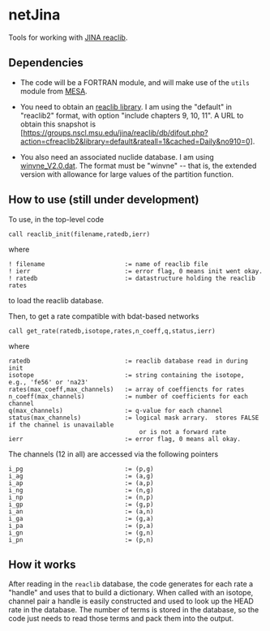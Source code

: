 # netJina
Tools for working with [JINA reaclib](https://groups.nscl.msu.edu/jina/reaclib/db/).

## Dependencies

*   The code will be a FORTRAN module, and will make use of the `utils` module from [MESA](http://mesa.sourceforge.net).

*   You need to obtain an [reaclib library](https://groups.nscl.msu.edu/jina/reaclib/db/library.php?action=viewsnapshots).  I am using the "default" in "reaclib2" format, with option "include chapters 9, 10, 11". A URL to obtain this snapshot is [https://groups.nscl.msu.edu/jina/reaclib/db/difout.php?action=cfreaclib2&library=default&rateall=1&cached=Daily&no910=0].

*   You also need an associated nuclide database.  I am using [winvne_V2.0.dat](https://groups.nscl.msu.edu/jina/reaclib/db/associated_files/Recommended/winvne_v2.0.dat).  The format must be "winvne" -- that is, the extended version with allowance for large values of the partition function.

## How to use (still under development)
To use, in the top-level code

	call reaclib_init(filename,ratedb,ierr)

where

	! filename 						:= name of reaclib file
	! ierr 							:= error flag, 0 means init went okay.
	! ratedb 						:= datastructure holding the reaclib rates
	
to load the reaclib database.

Then, to get a rate compatible with bdat-based networks

	call get_rate(ratedb,isotope,rates,n_coeff,q,status,ierr)
	
where

	ratedb 							:= reaclib database read in during init
	isotope 						:= string containing the isotope, e.g., 'fe56' or 'na23'
	rates(max_coeff,max_channels) 	:= array of coeffiencts for rates
	n_coeff(max_channels)			:= number of coefficients for each channel
	q(max_channels)					:= q-value for each channel
	status(max_channels)			:= logical mask arrary.  stores FALSE if the channel is unavailable 
										or is not a forward rate
	ierr							:= error flag, 0 means all okay.
	
The channels (12 in all) are accessed via the following pointers

	i_pg							:= (p,g)
	i_ag							:= (a,g)
	i_ap							:= (a,p)
	i_ng							:= (n,g)
	i_np							:= (n,p)
	i_gp							:= (g,p)
	i_an							:= (a,n)
	i_ga							:= (g,a)
	i_pa							:= (p,a)
	i_gn							:= (g,n)
	i_pn							:= (p,n)
	
## How it works
After reading in the `reaclib` database, the code generates for each rate a "handle" and uses that to build a dictionary.  When called with an isotope, channel pair a handle is easily constructed and used to look up the HEAD rate in the database. The number of terms is stored in the database, so the code just needs to read those terms and pack them into the output.
